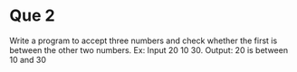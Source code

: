 # Que 2

Write a program to accept three numbers and check whether the first is between the other two numbers. Ex: Input 20 10 30. Output: 20 is between 10 and 30

